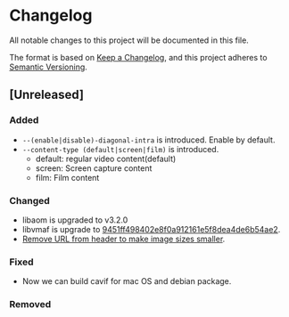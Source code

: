 # Changelog
All notable changes to this project will be documented in this file.

The format is based on [Keep a Changelog](https://keepachangelog.com/en/1.0.0/),
and this project adheres to [Semantic Versioning](https://semver.org/spec/v2.0.0.html).

## [Unreleased]

### Added
- `--(enable|disable)-diagonal-intra` is introduced. Enable by default.
- `--content-type (default|screen|film)` is introduced.
  - default: regular video content(default)
  - screen: Screen capture content
  - film: Film content

### Changed
- libaom is upgraded to v3.2.0
- libvmaf is upgrade to [9451ff498402e8f0a912161e5f8dea4de6b54ae2](https://github.com/Netflix/vmaf/tree/9451ff498402e8f0a912161e5f8dea4de6b54ae2).
- [Remove URL from header to make image sizes smaller](https://github.com/link-u/cavif/pull/56).

### Fixed
- Now we can build cavif for mac OS and debian package.

### Removed
